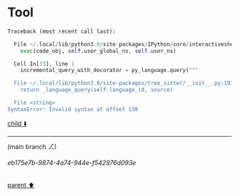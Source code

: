 # Tool

```python
Traceback (most recent call last):

  File ~/.local/lib/python3.8/site-packages/IPython/core/interactiveshell.py:3508 in run_code
    exec(code_obj, self.user_global_ns, self.user_ns)

  Cell In[33], line 1
    incremental_query_with_decorator = py_language.query("""

  File ~/.local/lib/python3.8/site-packages/tree_sitter/__init__.py:191 in query
    return _language_query(self.language_id, source)

  File <string>
SyntaxError: Invalid syntax at offset 130


```

[child ⬇️](#eb175e7b-9874-4a74-944e-f542976d093e)

---

(main branch ⎇)
###### eb175e7b-9874-4a74-944e-f542976d093e
[parent ⬆️](#f79b8ded-47d2-4625-9c01-29858bdf0d29)
